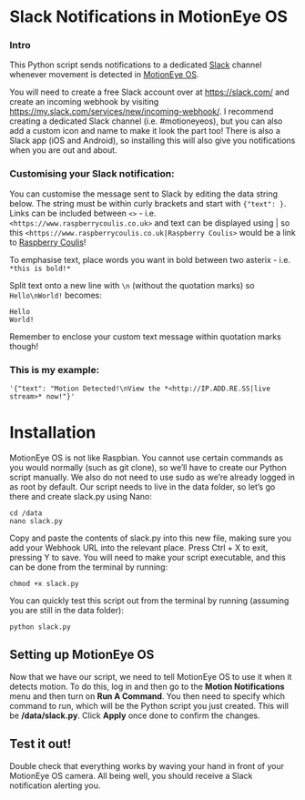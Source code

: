 # Slack Notifications in MotionEye OS

### Intro
This Python script sends notifications to a dedicated [Slack](https://slack.com "Slack: Be less busy") channel whenever movement is detected in [MotionEye OS](https://github.com/ccrisan/motioneyeos/releases).

You will need to create a free Slack account over at https://slack.com/ and create an incoming webhook by visiting https://my.slack.com/services/new/incoming-webhook/. I recommend creating a dedicated Slack channel (i.e. #motioneyeos), but you can also add a custom icon and name to make it look the part too! There is also a Slack app (iOS and Android), so installing this will also give you notifications when you are out and about.

### Customising your Slack notification:                                                         

You can customise the message sent to Slack by editing the data string below. The string must be within curly brackets and start with ```{"text": }```. Links can be included between ```<>``` - i.e. ```<https://www.raspberrycoulis.co.uk>``` and text can be displayed using | so this ```<https://www.raspberrycoulis.co.uk|Raspberry Coulis>``` would be a link to [Raspberry Coulis](https://www.raspberrycoulis.co.uk "Raspberry Coulis: Raspberry Pi Projects, Tutorials & Reviews")!

To emphasise text, place words you want in bold between two asterix - i.e. ```*this is bold!*```

Split text onto a new line with ```\n``` (without the quotation marks) so ```Hello\nWorld!``` becomes:

```
Hello                                                                                           
World!
```

Remember to enclose your custom text message within quotation marks though!

### This is my example:

```'{"text": "Motion Detected!\nView the *<http://IP.ADD.RE.SS|live stream>* now!"}'```

# Installation
MotionEye OS is not like Raspbian. You cannot use certain commands as you would normally (such as git clone), so we’ll have to create our Python script manually. We also do not need to use sudo as we’re already logged in as root by default. Our script needs to live in the data folder, so let’s go there and create slack.py using Nano:

```
cd /data
nano slack.py
```

Copy and paste the contents of slack.py into this new file, making sure you add your Webhook URL into the relevant place. Press Ctrl + X to exit, pressing Y to save. You will need to make your script executable, and this can be done from the terminal by running:

```
chmod +x slack.py
```

You can quickly test this script out from the terminal by running (assuming you are still in the data folder):

```
python slack.py
```

## Setting up MotionEye OS

Now that we have our script, we need to tell MotionEye OS to use it when it detects motion. To do this, log in and then go to the **Motion Notifications** menu and then turn on **Run A Command**. You then need to specify which command to run, which will be the Python script you just created. This will be **/data/slack.py**. Click **Apply** once done to confirm the changes.

## Test it out!

Double check that everything works by waving your hand in front of your MotionEye OS camera. All being well, you should receive a Slack notification alerting you.
